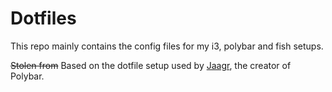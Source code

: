 # Dotfiles
This repo mainly contains the config files for my i3, polybar and fish setups.

~~Stolen from~~ Based on the dotfile setup used by [Jaagr](https://www.github.com/jaagr), the creator of Polybar.

